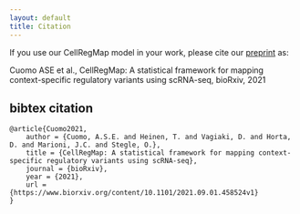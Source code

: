 ```yaml
---
layout: default
title: Citation
---
```


If you use our CellRegMap model in your work, please cite our [preprint](https://www.biorxiv.org/content/10.1101/2021.09.01.458524v1) as:

Cuomo ASE et al., CellRegMap: A statistical framework for mapping context-specific regulatory variants using scRNA-seq, bioRxiv, 2021

## bibtex citation

    @article{Cuomo2021,
        author = {Cuomo, A.S.E. and Heinen, T. and Vagiaki, D. and Horta, D. and Marioni, J.C. and Stegle, O.},
        title = {CellRegMap: A statistical framework for mapping context-specific regulatory variants using scRNA-seq},
        journal = {bioRxiv},
        year = {2021},
        url = {https://www.biorxiv.org/content/10.1101/2021.09.01.458524v1}
    }
